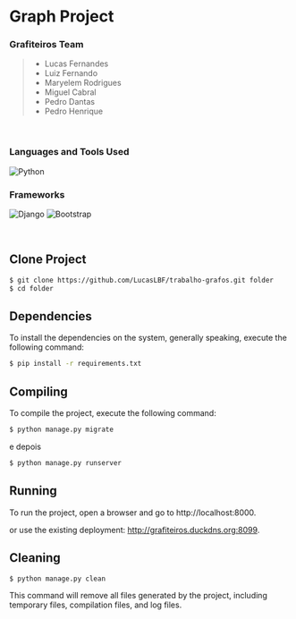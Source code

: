 # Graph Project

### **Grafiteiros Team**

> - Lucas Fernandes </br>
> - Luiz Fernando </br>
> - Maryelem Rodrigues </br>
> - Miguel Cabral </br>
> - Pedro Dantas </br>
> - Pedro Henrique </br>

</br>

### **Languages and Tools Used**

![Python](https://img.shields.io/badge/python-3670A0?style=for-the-badge&logo=python&logoColor=ffdd54)

### **Frameworks**

![Django](https://img.shields.io/badge/django-%23092E20.svg?style=for-the-badge&logo=django&logoColor=white)
![Bootstrap](https://img.shields.io/badge/bootstrap-%23563D7C.svg?style=for-the-badge&logo=bootstrap&logoColor=white)

</br>

## Clone Project

```bash
$ git clone https://github.com/LucasLBF/trabalho-grafos.git folder
$ cd folder
```

## Dependencies

To install the dependencies on the system, generally speaking, execute the following command:
```bash
$ pip install -r requirements.txt
```

## Compiling
To compile the project, execute the following command:
```bash
$ python manage.py migrate
```
e depois
```bash
$ python manage.py runserver
```
## Running
To run the project, open a browser and go to http://localhost:8000.

or use the existing deployment: http://grafiteiros.duckdns.org:8099.


## Cleaning

```bash
$ python manage.py clean
```
This command will remove all files generated by the project, including temporary files, compilation files, and log files.
